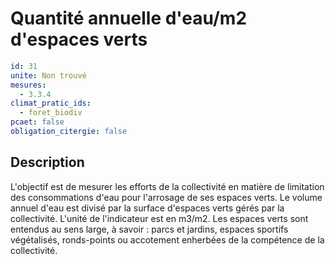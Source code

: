 # Quantité annuelle d'eau/m2 d'espaces verts
```yaml
id: 31
unite: Non trouvé
mesures:
  - 3.3.4
climat_pratic_ids:
  - foret_biodiv
pcaet: false
obligation_citergie: false
```
## Description
L'objectif est de mesurer les efforts de la collectivité en matière de limitation des consommations d'eau pour l'arrosage de ses espaces verts. Le volume annuel d'eau est divisé par la surface d'espaces verts gérés par la collectivité. L'unité de l'indicateur est en m3/m2. Les espaces verts sont entendus au sens large, à savoir : parcs et jardins, espaces sportifs végétalisés, ronds-points ou accotement enherbées de la compétence de la collectivité.



